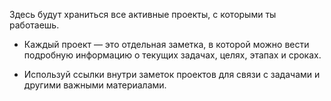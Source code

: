 Здесь будут храниться все активные проекты, с которыми ты работаешь.

- Каждый проект — это отдельная заметка, в которой можно вести подробную информацию о текущих задачах, целях, этапах и сроках.

- Используй ссылки внутри заметок проектов для связи с задачами и другими важными материалами.
